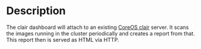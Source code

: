 # Description
The clair dashboard will attach to an existing [CoreOS clair](https://github.com/coreos/clair) server. It scans the images running in the cluster periodically and creates a report from that. This report then is served as HTML via HTTP.
